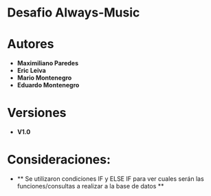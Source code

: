# Desafio Always-Music

# Autores

* **Maximiliano Paredes**
* **Eric Leiva**
* **Mario Montenegro**
* **Eduardo Montenegro**

# Versiones

* **V1.0**

# Consideraciones:
* ** Se utilizaron condiciones IF y ELSE IF para ver cuales serán las funciones/consultas a realizar a la base de datos **


